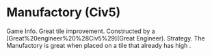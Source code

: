 # Manufactory (Civ5)

Game Info.
Great tile improvement. Constructed by a [Great%20engineer%20%28Civ5%29](Great Engineer).
Strategy.
The Manufactory is great when placed on a tile that already has high .